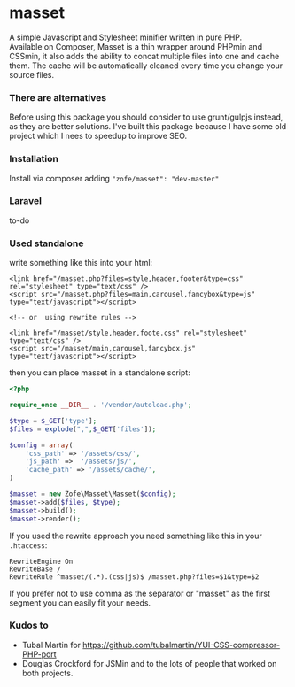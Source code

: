 masset
============

A simple Javascript and Stylesheet minifier written in pure PHP.  
Available on Composer, Masset is a thin wrapper around PHPmin and CSSmin, it also adds
the ability to concat multiple files into one and cache them.
The cache will be automatically cleaned every time you change
your source files.

### There are alternatives
Before using this package you should consider to use grunt/gulpjs instead, as
they are better solutions.
I've built this package because I have some old project which I nees to speedup to 
improve SEO.


### Installation

Install via composer adding ```"zofe/masset": "dev-master"```

### Laravel 

to-do


### Used standalone

write something like this into your html:

    <link href="/masset.php?files=style,header,footer&type=css" rel="stylesheet" type="text/css" />
    <script src="/masset.php?files=main,carousel,fancybox&type=js" type="text/javascript"></script>
    
    <!-- or  using rewrite rules -->
    
    <link href="/masset/style,header,foote.css" rel="stylesheet" type="text/css" />
    <script src="/masset/main,carousel,fancybox.js" type="text/javascript"></script>
    
then you can place masset in a standalone script:
```php
<?php

require_once __DIR__ . '/vendor/autoload.php';

$type = $_GET['type'];
$files = explode(",",$_GET['files']);

$config = array(
    'css_path' => '/assets/css/',
    'js_path' =>  '/assets/js/',
    'cache_path' => '/assets/cache/',
)

$masset = new Zofe\Masset\Masset($config);
$masset->add($files, $type);
$masset->build();
$masset->render();


```

If you used the rewrite approach you need something like this in your `.htaccess`:

    RewriteEngine On
    RewriteBase /
    RewriteRule ^masset/(.*).(css|js)$ /masset.php?files=$1&type=$2
    
If you prefer not to use comma as the separator or "masset" as the first segment you 
can easily fit your needs.

### Kudos to 
- Tubal Martin for https://github.com/tubalmartin/YUI-CSS-compressor-PHP-port
- Douglas Crockford for JSMin
and to the lots of people that worked on both projects.
 
